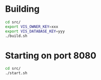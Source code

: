 # Building
```sh
cd src/
export VIS_OWNER_KEY=xxx
export VIS_DATABASE_KEY=yyy
./build.sh
```

# Starting on port 8080
```sh
cd src/
./start.sh
```

